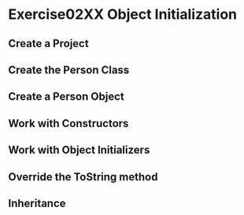 # Exercise02XX Object Initialization

## Create a Project

## Create the Person Class
 
## Create a Person Object

## Work with Constructors

## Work with Object Initializers

## Override the ToString method

## Inheritance
